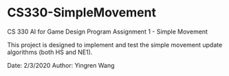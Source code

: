 # CS330-SimpleMovement

CS 330 AI for Game Design Program Assignment 1 - Simple Movement

This project is designed to implement and test the simple movement update algorithms (both HS and NE1).

Date: 2/3/2020
Author: Yingren Wang

